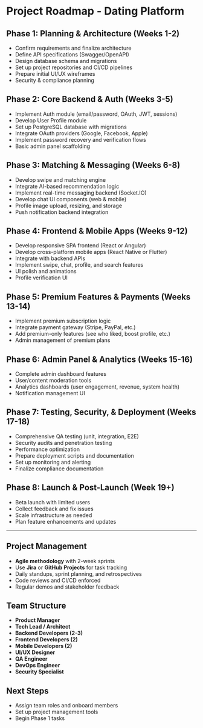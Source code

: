# Project Roadmap - Dating Platform

## Phase 1: Planning & Architecture (Weeks 1-2)
- Confirm requirements and finalize architecture
- Define API specifications (Swagger/OpenAPI)
- Design database schema and migrations
- Set up project repositories and CI/CD pipelines
- Prepare initial UI/UX wireframes
- Security & compliance planning

## Phase 2: Core Backend & Auth (Weeks 3-5)
- Implement Auth module (email/password, OAuth, JWT, sessions)
- Develop User Profile module
- Set up PostgreSQL database with migrations
- Integrate OAuth providers (Google, Facebook, Apple)
- Implement password recovery and verification flows
- Basic admin panel scaffolding

## Phase 3: Matching & Messaging (Weeks 6-8)
- Develop swipe and matching engine
- Integrate AI-based recommendation logic
- Implement real-time messaging backend (Socket.IO)
- Develop chat UI components (web & mobile)
- Profile image upload, resizing, and storage
- Push notification backend integration

## Phase 4: Frontend & Mobile Apps (Weeks 9-12)
- Develop responsive SPA frontend (React or Angular)
- Develop cross-platform mobile apps (React Native or Flutter)
- Integrate with backend APIs
- Implement swipe, chat, profile, and search features
- UI polish and animations
- Profile verification UI

## Phase 5: Premium Features & Payments (Weeks 13-14)
- Implement premium subscription logic
- Integrate payment gateway (Stripe, PayPal, etc.)
- Add premium-only features (see who liked, boost profile, etc.)
- Admin management of premium plans

## Phase 6: Admin Panel & Analytics (Weeks 15-16)
- Complete admin dashboard features
- User/content moderation tools
- Analytics dashboards (user engagement, revenue, system health)
- Notification management UI

## Phase 7: Testing, Security, & Deployment (Weeks 17-18)
- Comprehensive QA testing (unit, integration, E2E)
- Security audits and penetration testing
- Performance optimization
- Prepare deployment scripts and documentation
- Set up monitoring and alerting
- Finalize compliance documentation

## Phase 8: Launch & Post-Launch (Week 19+)
- Beta launch with limited users
- Collect feedback and fix issues
- Scale infrastructure as needed
- Plan feature enhancements and updates

---

## Project Management
- **Agile methodology** with 2-week sprints
- Use **Jira** or **GitHub Projects** for task tracking
- Daily standups, sprint planning, and retrospectives
- Code reviews and CI/CD enforced
- Regular demos and stakeholder feedback

## Team Structure
- **Product Manager**
- **Tech Lead / Architect**
- **Backend Developers (2-3)**
- **Frontend Developers (2)**
- **Mobile Developers (2)**
- **UI/UX Designer**
- **QA Engineer**
- **DevOps Engineer**
- **Security Specialist**

## Next Steps
- Assign team roles and onboard members
- Set up project management tools
- Begin Phase 1 tasks
